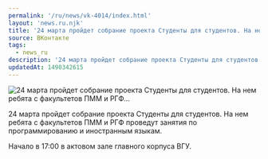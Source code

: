 ```yaml
---
permalink: '/ru/news/vk-4014/index.html'
layout: 'news.ru.njk'
title: '24 марта пройдет собрание проекта Студенты для студентов. На нем ребята с факультетов ПММ и РГФ'
source: ВКонтакте
tags:
  - news_ru
description: '24 марта пройдет собрание проекта Студенты для студентов. На нем ребята с факультетов ПММ и РГФ…'
updatedAt: 1490342615
---
```

![24 марта пройдет собрание проекта Студенты для студентов. На нем ребята с факультетов ПММ и РГФ…](https://sun9-34.userapi.com/impf/c604819/v604819484/33d8f/hwWgZBzfjeE.jpg?size=1280x853&quality=96&sign=3a1386c01931c39d6c40d11236f950d5&c_uniq_tag=84pED83iCiVyWaWuEfM1VITb-e0FiLKh-Fa3UIVzxdY&type=album)

24 марта пройдет собрание проекта Студенты для студентов. На нем ребята с факультетов ПММ и РГФ проведут занятия по программированию и иностранным языкам.

Начало в 17:00 в актовом зале главного корпуса ВГУ.
